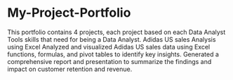 # My-Project-Portfolio
This portfolio contains 4 projects, each project based on each Data Analyst Tools skills that need for being a Data Analyst.
Adidas US sales Analysis using Excel
Analyzed and visualized Adidas US sales data using Excel functions, formulas, and pivot tables to identify key insights.
Generated a comprehensive report and presentation to summarize the findings and impact on customer retention and revenue.
